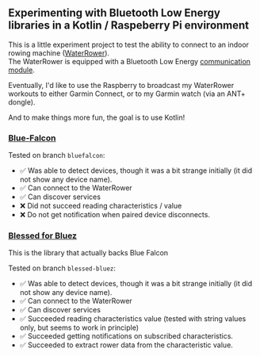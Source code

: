 ## Experimenting with Bluetooth Low Energy libraries in a Kotlin / Raspeberry Pi environment

This is a little experiment project to test the ability to connect to an indoor rowing machine ([WaterRower](https://www.waterrower.com/)).  
The WaterRower is equipped with a Bluetooth Low Energy [communication module](https://www.waterrower.com/us/products/waterrower-commodule).

Eventually, I'd like to use the Raspberry to broadcast my WaterRower workouts to either Garmin Connect, or to my Garmin watch (via an ANT+ dongle).

And to make things more fun, the goal is to use Kotlin!


### [Blue-Falcon](https://github.com/Reedyuk/blue-falcon)

Tested on branch `bluefalcon`:
- ✅ Was able to detect devices, though it was a bit strange initially (it did not show any device name).
- ✅ Can connect to the WaterRower
- ✅ Can discover services
- ❌ Did not succeed reading characteristics / value
- ❌ Do not get notification when paired device disconnects.

### [Blessed for Bluez](https://github.com/weliem/blessed-bluez)

This is the library that actually backs Blue Falcon

Tested on branch `blessed-bluez`:
- ✅ Was able to detect devices, though it was a bit strange initially (it did not show any device name).
- ✅ Can connect to the WaterRower
- ✅ Can discover services
- ✅ Succeeded reading characteristics value (tested with string values only, but seems to work in principle)
- ✅ Succeeded getting notifications on subscribed characteristics.
- ✅ Succeeded to extract rower data from the characteristic value.